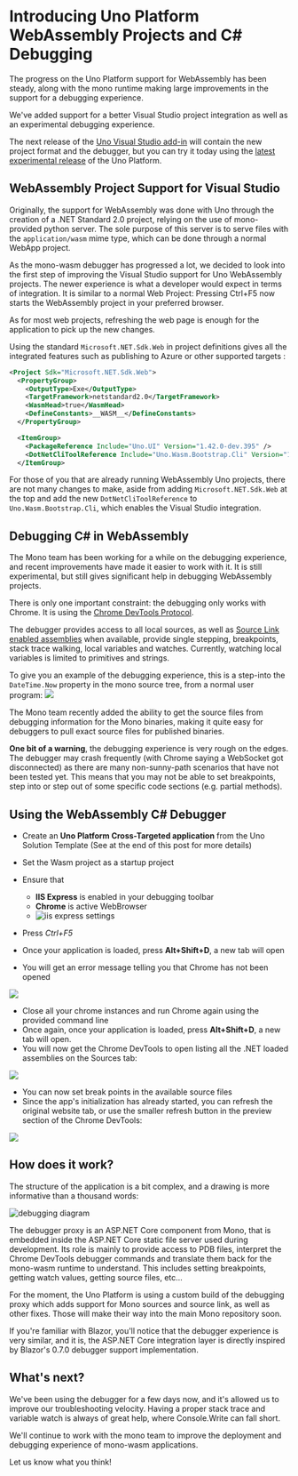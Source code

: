 # Introducing Uno Platform WebAssembly Projects and C# Debugging

The progress on the Uno Platform support for WebAssembly has been steady, along with the mono runtime making large improvements in the support for a debugging experience.

We've added support for a better Visual Studio project integration as well as an experimental debugging experience.

The next release of the [Uno Visual Studio add-in](https://marketplace.visualstudio.com/items?itemName=nventivecorp.uno-platform-addin) will contain the new project format and the debugger, but you can try it today using the [latest experimental release](https://github.com/unoplatform/uno/releases) of the Uno Platform.

## WebAssembly Project Support for Visual Studio
Originally, the support for WebAssembly was done with Uno through the creation of a .NET Standard 2.0 project, relying on the use of mono-provided python server. The sole purpose of this server is to serve files with the `application/wasm` mime type, which can be done through a normal WebApp project.

As the mono-wasm debugger has progressed a lot, we decided to look into the first step of improving the Visual Studio support for Uno WebAssembly projects. The newer experience is what a developer would expect in terms of integration. It is similar to a normal Web Project: Pressing Ctrl+F5 now starts the WebAssembly project in your preferred browser. 

As for most web projects, refreshing the web page is enough for the application to pick up the new changes.

Using the standard `Microsoft.NET.Sdk.Web` in project definitions gives all the integrated features such as publishing to Azure or other supported targets :

```xml
<Project Sdk="Microsoft.NET.Sdk.Web">
  <PropertyGroup>
    <OutputType>Exe</OutputType>
    <TargetFramework>netstandard2.0</TargetFramework>
    <WasmHead>true</WasmHead>
    <DefineConstants>__WASM__</DefineConstants>
  </PropertyGroup>

  <ItemGroup>
    <PackageReference Include="Uno.UI" Version="1.42.0-dev.395" />
    <DotNetCliToolReference Include="Uno.Wasm.Bootstrap.Cli" Version="1.0.0-dev.112" />
  </ItemGroup>
```

For those of you that are already running WebAssembly Uno projects, there are not many changes to make, aside from adding `Microsoft.NET.Sdk.Web` at the top and add the new `DotNetCliToolReference` to `Uno.Wasm.Bootstrap.Cli`, which enables the Visual Studio integration.

## Debugging C# in WebAssembly
The Mono team has been working for a while on the debugging experience, and recent improvements have made it easier to work with it. It is still experimental, but still gives significant help in debugging WebAssembly projects.

There is only one important constraint: the debugging only works with Chrome. It is using the [Chrome DevTools Protocol](https://chromedevtools.github.io/devtools-protocol/).

The debugger provides access to all local sources, as well as [Source Link enabled assemblies](https://docs.microsoft.com/en-us/dotnet/standard/library-guidance/sourcelink) when available, provide single stepping, breakpoints, stack trace walking, local variables and watches. Currently, watching local variables is limited to primitives and strings.

To give you an example of the debugging experience, this is a step-into the `DateTime.Now` property in the mono source tree, from a normal user program:
 ![](Assets/201901-debugger-step-04.png)

The Mono team recently added the ability to get the source files from debugging information for the Mono binaries, making it quite easy for debuggers to pull exact source files for published binaries.

**One bit of a warning**, the debugging experience is very rough on the edges. The debugger may crash frequently (with Chrome saying a WebSocket got disconnected) as there are many non-sunny-path scenarios that have not been tested yet. This means that you may not be able to set breakpoints, step into or step out of some specific code sections (e.g. partial methods).

## Using the WebAssembly C# Debugger
- Create an **Uno Platform Cross-Targeted application** from the Uno Solution Template (See at the end of this post for more details)
- Set the Wasm project as a startup project
- Ensure that 
  - **IIS Express** is enabled in your debugging toolbar
  - **Chrome** is active WebBrowser
  - ![iis express settings](Assets/201901-debugging-iis-express.png)

- Press *Ctrl+F5*
- Once your application is loaded, press **Alt+Shift+D**, a new tab will open
- You will get an error message telling you that Chrome has not been opened

![](Assets/201901-debugger-step-01.png)
-  Close all your chrome instances and run Chrome again using the provided command line
-  Once again, once your application is loaded, press **Alt+Shift+D**, a new tab will open.
- You will now get the Chrome DevTools to open listing all the .NET loaded assemblies on the Sources tab: 

![](Assets/201901-debugger-step-02.png)

- You can now set break points in the available source files
- Since the app's initialization has already started, you can refresh the original website tab, or use the smaller refresh button in the preview section of the Chrome DevTools:

![](Assets/201901-debugger-step-03.png)

## How does it work?

The structure of the application is a bit complex, and a drawing is more informative than a thousand words:

![debugging diagram](Assets/201901-debugger-structure-01.png)

The debugger proxy is an ASP.NET Core component from Mono, that is embedded inside the ASP.NET Core static file server used during development. Its role is mainly to provide access to PDB files, interpret the Chrome DevTools debugger commands and translate them back for the mono-wasm runtime to understand. This includes setting breakpoints, getting watch values, getting source files, etc...

For the moment, the Uno Platform is using a custom build of the debugging proxy which adds support for Mono sources and source link, as well as other fixes. Those will make their way into the main Mono repository soon.

If you're familiar with Blazor, you'll notice that the debugger experience is very similar, and it is, the ASP.NET Core integration layer is directly inspired by Blazor's 0.7.0 debugger support implementation.

## What's next?

We've been using the debugger for a few days now, and it's allowed us to improve our troubleshooting velocity. Having a proper stack trace and variable watch is always of great help, where Console.Write can fall short.

We'll continue to work with the mono team to improve the deployment and debugging experience of mono-wasm applications.

Let us know what you think!
